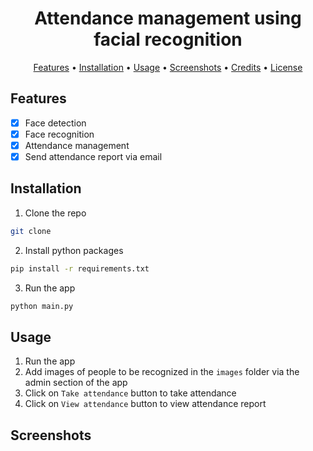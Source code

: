 <h1 align="center"> 
  Attendance management using facial recognition
</h1>
<!-- list all features of system nicely -->
<p align="center">
  <a href="#features">Features</a> •
  <a href="#installation">Installation</a> •
  <a href="#usage">Usage</a> •
  <a href="#screenshots">Screenshots</a> •
  <a href="#credits">Credits</a> •
  <a href="#license">License</a>
</p>

## Features
- [x] Face detection
- [x] Face recognition
- [x] Attendance management
- [x] Send attendance report via email

## Installation
1. Clone the repo
```sh
git clone
```
2. Install python packages
```sh
pip install -r requirements.txt
```
3. Run the app
```sh
python main.py
```

## Usage
1. Run the app
2. Add images of people to be recognized in the `images` folder via the admin section of the app
3. Click on `Take attendance` button to take attendance
4. Click on `View attendance` button to view attendance report

## Screenshots